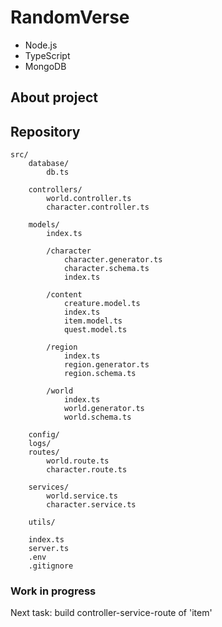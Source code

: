 # RandomVerse

- Node.js
- TypeScript
- MongoDB


## About project




## Repository


    src/
        database/
            db.ts

        controllers/
            world.controller.ts
            character.controller.ts

        models/
            index.ts
        
            /character
                character.generator.ts
                character.schema.ts
                index.ts

            /content
                creature.model.ts
                index.ts
                item.model.ts
                quest.model.ts

            /region
                index.ts
                region.generator.ts
                region.schema.ts

            /world
                index.ts
                world.generator.ts
                world.schema.ts
            
        config/
        logs/
        routes/
            world.route.ts
            character.route.ts

        services/
            world.service.ts
            character.service.ts

        utils/

        index.ts
        server.ts
        .env
        .gitignore



### Work in progress

Next task: build controller-service-route of 'item'